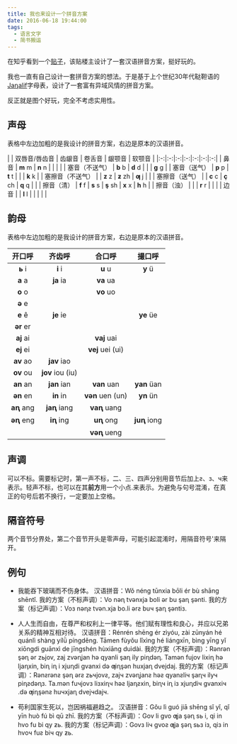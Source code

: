 ```yaml
---
title: 我也来设计一个拼音方案
date: 2016-06-18 19:44:00
tags:
  - 语言文字
  - 简书搬运
---
```


在知乎看到一个[贴子](https://www.zhihu.com/question/47545688)，该贴楼主设计了一套汉语拼音方案，挺好玩的。

我也一直有自己设计一套拼音方案的想法。于是基于上个世纪30年代鞑靼语的[Jaꞑalif](https://en.wikipedia.org/wiki/Ya%C3%B1alif)字母表，设计了一套富有异域风情的拼音方案。

反正就是图个好玩，完全不考虑实用性。

<!-- more -->

## 声母

表格中左边加粗的是我设计的拼音方案，右边是原本的汉语拼音。

| | 双唇音/唇齿音 | 齿龈音 | 卷舌音 | 龈颚音 | 软颚音 |
|:-:|:-:|:-:|:-:|:-:|:-:|:-:|
| 鼻音 | **m** m | **n** n | | | |
| 塞音（不送气） | **b** b | **d** d | | | **g** g |
| 塞音（送气） | **p** p | **t** t | | | **k** k |
| 塞擦音（不送气） | | **z** z | **ƶ** zh | **ƣ** j | |
| 塞擦音（送气） | | **c** c | **ç** ch | **q** q | |
| 擦音（清） | **f** f | **s** s | **ş** sh | **x** x | **h** h |
| 擦音（浊） | | | **r** r | | |
| 边音 | | **l** l | | | | |

## 韵母

表格中左边加粗的是我设计的拼音方案，右边是原本的汉语拼音。

| 开口呼 | 齐齿呼 | 合口呼 | 撮口呼 |
|:-:|:-:|:-:|:-:|
| **ь** i | **i** i | **u** u | **y** ü |
| **a** a | **ja** ia | **va** ua | |
| **o** o | | **vo** uo | |
| **ə** e | | | |
| **e** ê | **je** ie | | **ye** üe |
| **ər** er | | | |
| **aj** ai | | **vaj** uai | |
| **ej** ei | | **vej** uei (ui) | |
| **av** ao | **jav** iao | | |
| **ov** ou | **jov** iou (iu) | | |
| **an** an | **jan** ian | **van** uan | **yan** üan |
| **ən** en | **in** in | **vən** uen (un) | **yn** ün |
| **aꞑ** ang | **jaꞑ** iang | **vaꞑ** uang | |
| **əꞑ** eng | **iꞑ** ing | **uꞑ** ong | **juꞑ** iong |
| | | **vəꞑ** ueng | | |

## 声调

可以不标。需要标记时，第一声不标，二、三、四声分别用音节后加上ƨ、з、ч来表示。轻声不标，也可以在其**前方**用一个小点.来表示。为避免与句号混淆，在真正的句号后若不换行，一定要加上空格。

## 隔音符号

两个音节分界处，第二个音节开头是零声母，可能引起混淆时，用隔音符号'来隔开。

## 例句


* 我能吞下玻璃而不伤身体。
  汉语拼音：Wǒ néng tūnxia bōli ér bù shāng shēntǐ.
  我的方案（不标声调）：Vo nəꞑ tvənxja boli ər bu şaꞑ şənti.
  我的方案（标记声调）：Voз nəꞑƨ tvən.xja bo.li ərƨ buч şaꞑ şəntiз.


* 人人生而自由，在尊严和权利上一律平等。他们赋有理性和良心，并应以兄弟关系的精神互相对待。
  汉语拼音：Rénrén shēng ér zìyóu, zài zūnyán hé quánlì shàng yílǜ píngděng. Tāmen fùyǒu lǐxìng hé liángxīn, bìng yīng yǐ xiōngdi guānxì de jīngshén hùxiāng duìdài.
  我的方案（不标声调）：Rənrən şəꞑ ər zьjov, zaj zvəꞑjan hə qyanli şaꞑ ily piꞑdəꞑ. Tamən fujov lixiꞑ hə ljaꞑxin, biꞑ iꞑ i xjuꞑdi gvanxi də ƣiꞑşən huxjaꞑ dvejdaj.
  我的方案（标记声调）：Rənƨrənƨ şəꞑ ərƨ zьчjovƨ, zajч zvəꞑjanƨ həƨ qyanƨliч şaꞑч ilyч piꞑƨdəꞑз. Ta.mən fuчjovз liзxiꞑч həƨ ljaꞑƨxin, biꞑч iꞑ iз xjuꞑdiч gvanxiч .də ƣiꞑşənƨ huчxjaꞑ dvejчdajч.


* 苟利国家生死以，岂因祸福避趋之。
  汉语拼音：Gǒu lì guó jiā shēng sǐ yǐ, qǐ yīn huò fú bì qū zhī.
  我的方案（不标声调）：Gov li gvo ƣja şəꞑ sь i, qi in hvo fu bi qy ƶь.
  我的方案（标记声调）：Govз liч gvoƨ ƣja şəꞑ sьз iз, qiз in hvoч fuƨ biч qy ƶь.
